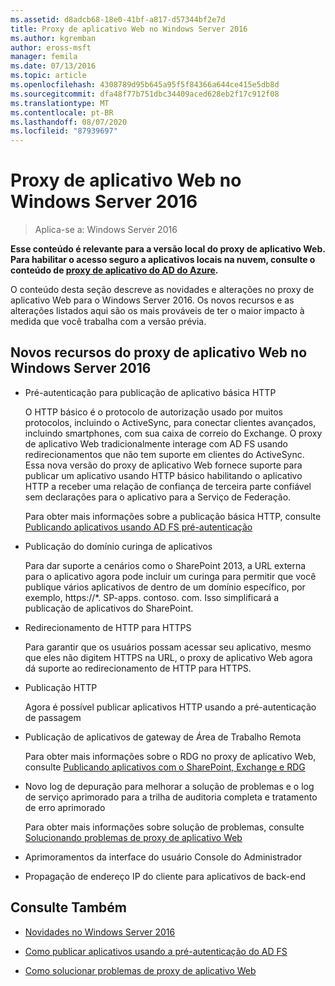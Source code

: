 ```yaml
---
ms.assetid: d8adcb68-18e0-41bf-a817-d57344bf2e7d
title: Proxy de aplicativo Web no Windows Server 2016
ms.author: kgremban
author: eross-msft
manager: femila
ms.date: 07/13/2016
ms.topic: article
ms.openlocfilehash: 4308789d95b645a95f5f84366a644ce415e5db8d
ms.sourcegitcommit: dfa48f77b751dbc34409aced628eb2f17c912f08
ms.translationtype: MT
ms.contentlocale: pt-BR
ms.lasthandoff: 08/07/2020
ms.locfileid: "87939697"
---
```

# <a name="web-application-proxy-in-windows-server-2016"></a>Proxy de aplicativo Web no Windows Server 2016

>Aplica-se a: Windows Server 2016

**Esse conteúdo é relevante para a versão local do proxy de aplicativo Web. Para habilitar o acesso seguro a aplicativos locais na nuvem, consulte o conteúdo de [proxy de aplicativo do AD do Azure](/azure/active-directory/manage-apps/application-proxy).**

O conteúdo desta seção descreve as novidades e alterações no proxy de aplicativo Web para o Windows Server 2016. Os novos recursos e as alterações listados aqui são os mais prováveis de ter o maior impacto à medida que você trabalha com a versão prévia.

## <a name="web-application-proxy-new-features-in-windows-server-2016"></a>Novos recursos do proxy de aplicativo Web no Windows Server 2016

- Pré-autenticação para publicação de aplicativo básica HTTP

  O HTTP básico é o protocolo de autorização usado por muitos protocolos, incluindo o ActiveSync, para conectar clientes avançados, incluindo smartphones, com sua caixa de correio do Exchange. O proxy de aplicativo Web tradicionalmente interage com AD FS usando redirecionamentos que não tem suporte em clientes do ActiveSync. Essa nova versão do proxy de aplicativo Web fornece suporte para publicar um aplicativo usando HTTP básico habilitando o aplicativo HTTP a receber uma relação de confiança de terceira parte confiável sem declarações para o aplicativo para a Serviço de Federação.

  Para obter mais informações sobre a publicação básica HTTP, consulte [Publicando aplicativos usando AD FS pré-autenticação](Publishing-Applications-using-AD-FS-Preauthentication.md#publish-an-application-that-uses-http-basic)

- Publicação do domínio curinga de aplicativos

  Para dar suporte a cenários como o SharePoint 2013, a URL externa para o aplicativo agora pode incluir um curinga para permitir que você publique vários aplicativos de dentro de um domínio específico, por exemplo, https://*. SP-apps. contoso. com. Isso simplificará a publicação de aplicativos do SharePoint.

- Redirecionamento de HTTP para HTTPS

  Para garantir que os usuários possam acessar seu aplicativo, mesmo que eles não digitem HTTPS na URL, o proxy de aplicativo Web agora dá suporte ao redirecionamento de HTTP para HTTPS.

- Publicação HTTP

  Agora é possível publicar aplicativos HTTP usando a pré-autenticação de passagem

- Publicação de aplicativos de gateway de Área de Trabalho Remota

  Para obter mais informações sobre o RDG no proxy de aplicativo Web, consulte [Publicando aplicativos com o SharePoint, Exchange e RDG](../web-application-proxy/Publishing-Applications-with-SharePoint,-Exchange-and-RDG.md)

- Novo log de depuração para melhorar a solução de problemas e o log de serviço aprimorado para a trilha de auditoria completa e tratamento de erro aprimorado

  Para obter mais informações sobre solução de problemas, consulte [Solucionando problemas de proxy de aplicativo Web](/previous-versions/windows/it-pro/windows-server-2012-R2-and-2012/dn770156(v=ws.11))

- Aprimoramentos da interface do usuário Console do Administrador

- Propagação de endereço IP do cliente para aplicativos de back-end

## <a name="see-also"></a>Consulte Também

-   [Novidades no Windows Server 2016](../../../get-started/whats-new-in-windows-server-2016.md)

-   [Como publicar aplicativos usando a pré-autenticação do AD FS](../web-application-proxy/Publishing-Applications-using-AD-FS-Preauthentication.md)

-   [Como solucionar problemas de proxy de aplicativo Web](/previous-versions/windows/it-pro/windows-server-2012-R2-and-2012/dn770156(v=ws.11))

